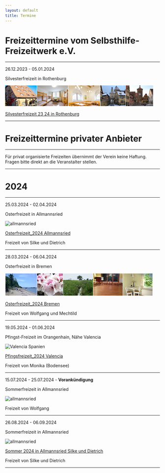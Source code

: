 ```yaml
---
layout: default
title: Termine
---
```

# Freizeittermine vom Selbsthilfe-Freizeitwerk e.V.

--------------------------------------------------------------------------------------------------

26.12.2023 - 05.01.2024 

Silvesterfreizeit in Rothenburg 

![Rothenburg op der Tauber](/images/rothenburg.png)

[Silvesterfreizeit 23 24 in Rothenburg](pdf/Silvesterfreizeit_2023_Rothenburg_Endfassung(1).pdf)

---------------------------------------------------------------------------------------------------

# Freizeittermine privater Anbieter

---------------------------------------------------------------------------------------------------

Für privat organisierte Freizeiten übernimmt der Verein keine Haftung. Fragen bitte direkt an die Veranstalter stellen.

-----------------------------------------------------------------------------------------------------

# 2024
--------------------------------------------------------------------------------------------------------

25.03.2024 - 02.04.2024

Osterfreizeit in Allmannsried

![allmannsried](/images/allmansried.jpeg)

[Osterfreizeit_2024 Allmannsried](pdf/AusschreibungOsterfreizeit_24.pdf)   

Freizeit von Silke und Dietrich

--------------------------------------------------------------------------------------------------------

28.03.2024 - 06.04.2024

Osterfreizeit in Bremen

![Leiste Bremen](/images/Leiste_Ostern_neuab10.3.23.jpg)

[Osterfreizeit_2024 Bremen](pdf/Osterfreizeit2024Bremen-Blumenthal.pdf)

Freizeit von Wolfgang und Mechtild

--------------------------------------------------------------------------------------------------------

19.05.2024 - 01.06.2024

Pfingst-Freizeit im Orangenhain, Nähe Valencia

![Valencia Spanien](https://ik.imagekit.io/zcrl68n9dky/tr:oi-images@@Valencia_1.jpg,ox-0,oy-0,ow-94,oh-68:oi-images@@Valencia_3.jpg,ox-97,oy-0,ow-94,oh-68:oi-images@@Bleichnau_4.jpg,ox-194,oy-0,ow-94,oh-68:oi-images@@Valencia_5.jpg,ox-291,oy-0,ow-94,oh-68:oi-images@@Valencia_6.jpg,ox-388,oy-0,ow-94,oh-68/white.jpg)

[Pfingsfreizeit_2024 Valencia](pdf/Pfingst.pdf)

Freizeit von Monika (Bodensee)

---------------------------------------------------------------------------------------------------------

15.07.2024 - 25.07.2024  -  **Vorankündigung**

Sommerfreizeit in Allmannsried

![allmannsried](/images/allmansried.jpeg)

Freizeit von Wolfgang

---------------------------------------------------------------------------------------------------------

26.08.2024 - 06.09.2024

Sommerfreizeit in Allmannsried

![allmannsried](/images/allmansried.jpeg)

[Sommer 2024 in Allmannsried Silke und Dietrich](pdf/Sommerfreizeit_2024.pdf)

Freizeit von  Silke und Dietrich

---------------------------------------------------------------------------------------------------------

